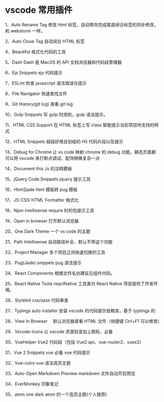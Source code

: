 # vscode 常用插件

1、Auto Rename Tag 修改 html 标签，自动帮你完成尾部闭合标签的同步修改，和 webstorm 一样。

2、Auto Close Tag 自动闭合 HTML 标签

4、Beautiful 格式化代码的工具

5、Dash Dash 是 MacOS 的 API 文档浏览器和代码段管理器

6、Ejs Snippets ejs 代码提示

7、ESLint 检查 javascript 语法错误与提示

8、File Navigator 快速查找文件

9、Git History(git log) 查看 git log

10、Gulp Snippets 写 gulp 时用到，gulp 语法提示。

11、HTML CSS Support 在 HTML 标签上写 class 智能提示当前项目所支持的样式

12、HTML Snippets 超级好用且初级的 H5 代码片段以及提示

13、Debug for Chrome 让 vs code 映射 chrome 的 debug 功能，静态页面都可以用 vscode 来打断点调试、配饰稍微复杂一点

14、Document this Js 的注释模板

15、jQuery Code Snippets jquery 提示工具

16、Html2jade html 模板转 pug 模板

17、JS-CSS-HTML Formatter 格式化

18、Npm intellisense require 时的包提示工具

19、Open in browser 打开默认浏览器

20、One Dark Theme 一个 vs code 的主题

21、Path Intellisense 自动路径补全、默认不带这个功能

22、Project Manager 多个项目之间快速切换的工具

23、Pug(Jade) snippets pug 语法提示

24、React Components 根据文件名创建反应组件代码。

25、React Native Tools reactNative 工具类为 React Native 项目提供了开发环境。

26、Stylelint css/sass 代码审查

27、Typings auto installer 安装 vscode 的代码提示依赖库，基于 typtings 的

28、View In Browser 　默认浏览器查看 HTML 文件（快捷键 Ctrl+F1 可以修改）

29、Vscode-icons 让 vscode 资源目录加上图标、必备

30、VueHelper Vue2 代码段（包括 Vue2 api、vue-router2、vuex2）

31、Vue 2 Snippets vue 必备 vue 代码提示

32、Vue-color vue 语法高亮主题

33、Auto-Open Markdown Preview markdown 文件自动开启预览

34、EverMonkey 印象笔记

35、atom one dark atom 的一个高亮主题(个人推荐)
